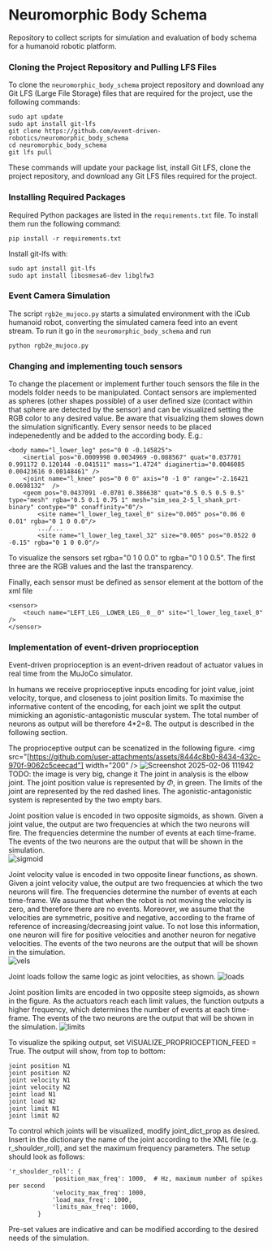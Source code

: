 # Neuromorphic Body Schema

Repository to collect scripts for simulation and evaluation of body schema for a humanoid robotic platform.

### Cloning the Project Repository and Pulling LFS Files

To clone the `neuromorphic_body_schema` project repository and download any Git LFS (Large File Storage) files that are required for the project, use the following commands:

```
sudo apt update
sudo apt install git-lfs
git clone https://github.com/event-driven-robotics/neuromorphic_body_schema
cd neuromorphic_body_schema
git lfs pull
```

These commands will update your package list, install Git LFS, clone the project repository, and download any Git LFS files required for the project.

### Installing Required Packages

Required Python packages are listed in the `requirements.txt` file. To install them run the following command:
```
pip install -r requirements.txt
```
Install git-lfs with:
```
sudo apt install git-lfs
sudo apt install libosmesa6-dev libglfw3
```
### Event Camera Simulation
The script `rgb2e_mujoco.py` starts a simulated environment with the iCub humanoid robot, converting the simulated camera feed into an event stream. To run it go in the `neuromorphic_body_schema` and run 
```
python rgb2e_mujoco.py
```

### Changing and implementing touch sensors
To change the placement or implement further touch sensors the file in the models folder needs to be manipulated. Contact sensors are implemented as spheres (other shapes possible) of a user defined size (contact within that sphere are detected by the sensor) and can be visualized setting the RGB color to any desired value. Be aware that visualizing them slowes down the simulation significantly. Every sensor needs to be placed indepenedently and be added to the according body. E.g.:
```
<body name="l_lower_leg" pos="0 0 -0.145825">
    <inertial pos="0.0009998 0.0034969 -0.088567" quat="0.037701 0.991172 0.120144 -0.041511" mass="1.4724" diaginertia="0.0046085 0.00423616 0.00148461" />
    <joint name="l_knee" pos="0 0 0" axis="0 -1 0" range="-2.16421 0.0698132"  />
    <geom pos="0.0437091 -0.0701 0.386638" quat="0.5 0.5 0.5 0.5" type="mesh" rgba="0.5 0.1 0.75 1" mesh="sim_sea_2-5_l_shank_prt-binary" contype="0" conaffinity="0"/>
        <site name="l_lower_leg_taxel_0" size="0.005" pos="0.06 0 0.01" rgba="0 1 0 0.0"/>
        .../...
        <site name="l_lower_leg_taxel_32" size="0.005" pos="0.0522 0 -0.15" rgba="0 1 0 0.0"/>
```
To visualize the sensors set rgba="0 1 0 0.0" to rgba="0 1 0 0.5". The first three are the RGB values and the last the transparency.

Finally, each sensor must be defined as sensor element at the bottom of the xml file
```
<sensor>
    <touch name="LEFT_LEG__LOWER_LEG__0__0" site="l_lower_leg_taxel_0" />
</sensor>
```


### Implementation of event-driven proprioception
Event-driven proprioception is an event-driven readout of actuator values in real time from the MuJoCo simulator. 

In humans we receive proprioceptive inputs encoding for joint value, joint velocity, torque, and closeness to joint position limits. To maximise the informative content of the encoding, for each joint we split the output mimicking an agonistic-antagonistic muscular system. The total number of neurons as output will be therefore 4*2=8. The output is described in the following section.

The proprioceptive output can be scenatized in the following figure.
<img src="[https://github.com/user-attachments/assets/8444c8b0-8434-432c-970f-9062c5ceecad"] width="200" />
![Screenshot 2025-02-06 111942](https://github.com/user-attachments/assets/8444c8b0-8434-432c-970f-9062c5ceecad )
TODO: the image is very big, change it 
The joint in analysis is the elbow joint. The joint position value is represented by $\Phi$, in green. The limits of the joint are represented by the red dashed lines. The agonistic-antagonistic system is represented by the two empty bars. 

Joint position value is encoded in two opposite sigmoids, as shown. Given a joint value, the output are two frequencies at which the two neurons will fire. The frequencies determine the number of events at each time-frame. The events of the two neurons are the output that will be shown in the simulation.    
![sigmoid](https://github.com/user-attachments/assets/baa7fe81-94ce-4681-9993-244e3e9658df)

Joint velocity value is encoded in two opposite linear functions, as shown. Given a joint velocity value, the output are two frequencies at which the two neurons will fire.  The frequencies determine the number of events at each time-frame. We assume that when the robot is not moving the velocity is zero, and therefore there are no events. Moreover, we assume that the velocities are symmetric, positive and negative, according to the frame of reference of increasing/decreasing joint value. To not lose this information, one neuron will fire for positive velocities and another neuron for negative velocities. The events of the two neurons are the output that will be shown in the simulation.    
![vels](https://github.com/user-attachments/assets/b837274a-7efe-4f1c-857b-29b9b10a77ca)


Joint loads follow the same logic as joint velocities, as shown.
![loads](https://github.com/user-attachments/assets/4ef7b243-9f9d-4cf6-a64b-b1089153944f)

Joint position limits are encoded in two opposite steep sigmoids, as shown in the figure. As the actuators reach each limit values, the function outputs a higher frequency, which determines the number of events at each time-frame. The events of the two neurons are the output that will be shown in the simulation.
![limits](https://github.com/user-attachments/assets/03f331b3-a0db-4287-95cb-1237d4b6c9d0)


To visualize the spiking output, set VISUALIZE_PROPRIOCEPTION_FEED = True. The output will show, from top to bottom:
```
joint position N1
joint position N2
joint velocity N1
joint velocity N2
joint load N1
joint load N2
joint limit N1
joint limit N2
```

To control which joints will be visualized, modify joint_dict_prop as desired. Insert in the dictionary the name of the joint according to the XML file (e.g. r_shoulder_roll), and set the maximum frequency parameters. The setup should look as follows:
```
'r_shoulder_roll': {
            'position_max_freq': 1000,  # Hz, maximum number of spikes per second 
            'velocity_max_freq': 1000,
            'load_max_freq': 1000,
            'limits_max_freq': 1000,
        }
```
Pre-set values are indicative and can be modified according to the desired needs of the simulation.







